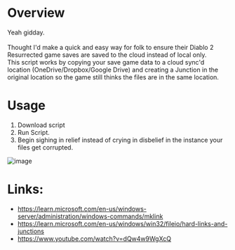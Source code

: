 # Overview
Yeah gidday.<br>
<br>
Thought I'd make a quick and easy way for folk to ensure their Diablo 2 Resurrected game saves are saved to the cloud instead of local only.<br>
This script works by copying your save game data to a cloud sync'd location (OneDrive/Dropbox/Google Drive) and creating a Junction in the original location so the game still thinks the files are in the same location.<br>

# Usage
1. Download script
2. Run Script.
3. Begin sighing in relief instead of crying in disbelief in the instance your files get corrupted.

![image](https://github.com/user-attachments/assets/edc1533a-4765-463a-a85d-f86f343aa12f)


# Links:
- https://learn.microsoft.com/en-us/windows-server/administration/windows-commands/mklink
- https://learn.microsoft.com/en-us/windows/win32/fileio/hard-links-and-junctions
- https://www.youtube.com/watch?v=dQw4w9WgXcQ

